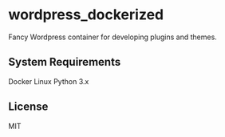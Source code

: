 # wordpress_dockerized
Fancy Wordpress container for developing plugins and themes.

## System Requirements
Docker
Linux
Python 3.x

## License
MIT